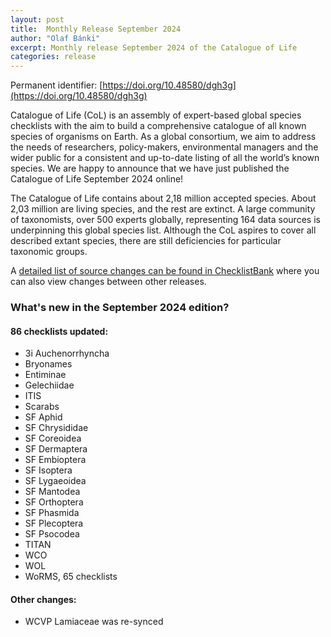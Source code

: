 ```yaml
---
layout: post
title:  Monthly Release September 2024
author: "Olaf Bánki"
excerpt: Monthly release September 2024 of the Catalogue of Life
categories: release
---
```


Permanent identifier: [https://doi.org/10.48580/dgh3g](https://doi.org/10.48580/dgh3g)

Catalogue of Life (CoL) is an assembly of expert-based global species checklists with the aim to build a comprehensive catalogue of all known species of organisms on Earth. As a global consortium, we aim to address the needs of researchers, policy-makers, environmental managers and the wider public for a consistent and up-to-date listing of all the world’s known species. We are happy to announce that we have just published the Catalogue of Life September 2024 online!

The Catalogue of Life contains about 2,18 million accepted species. About 2,03 million are living species, and the rest are extinct. A large community of taxonomists, over 500 experts globally, representing 164 data sources is underpinning this global species list.
Although the CoL aspires to cover all described extant species, there are still deficiencies for particular taxonomic groups.

A [detailed list of source changes can be found in ChecklistBank](https://www.checklistbank.org/dataset/303642/sourcemetrics?hideUnchanged=true&releaseKey=301819) where you can also view changes between other releases.

### What's new in the September 2024 edition?

#### 86 checklists updated:

 * 3i Auchenorrhyncha
 * Bryonames
 * Entiminae
 * Gelechiidae
 * ITIS
 * Scarabs
 * SF Aphid
 * SF Chrysididae
 * SF Coreoidea
 * SF Dermaptera
 * SF Embioptera
 * SF Isoptera
 * SF Lygaeoidea
 * SF Mantodea
 * SF Orthoptera
 * SF Phasmida
 * SF Plecoptera
 * SF Psocodea
 * TITAN
 * WCO
 * WOL
 * WoRMS, 65 checklists

#### Other changes:
 * WCVP Lamiaceae was re-synced

